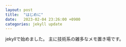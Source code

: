 ```yaml
---
layout: post
title:  "はじめに"
date:   2023-02-04 23:26:00 +0900
categories: jekyll update
---
```

jekyllで始めました。
主に技術系の雑多なメモ置き場です。
